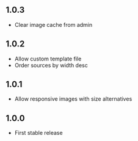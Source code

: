 ## 1.0.3

- Clear image cache from admin

## 1.0.2

- Allow custom template file
- Order sources by width desc

## 1.0.1

- Allow responsive images with size alternatives

## 1.0.0

- First stable release